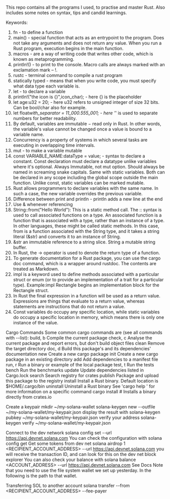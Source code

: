 This repo contains all the programs I used, to practise and master Rust. Also includes some notes on syntax, tips and candid learnings.

Keywords:

1. fn - to define a function
2. main() - special function that acts as an entrypoint to the program. Does not take any arguments and does not return any value. When you run a Rust program, execution begins in the main function.
3. macros - are a way of writing code that writes other code, which is known as metaprogramming.
4. println!() - to print to the console. Macro calls are always marked with an exclamation mark – !.
5. rustc - terminal command to compile a rust program
6. statically typed - means that when you write code, you must specify what data type each variable is.
7. let - to declare a variable
8. println!("the icon is {}",icon_char); - here {} is the placeholder
9. let age:u32 = 20; - here u32 refers to unsigned integer of size 32 bits. Can be bool/char also for example.
10. let float*with_separator = 11_000.555_001; - here '*' is used to separate numbers for better readability.
11. By default, variables are immutable − read only in Rust. In other words, the variable's value cannot be changed once a value is bound to a variable name.
12. Concurrency is a property of systems in which several tasks are executing in overlapping time intervals.
13. mut - to make a variable mutable
14. const VARIABLE_NAME:dataType = value; - syntax to declare a constant. Const declaration must declare a datatype unlike variables where it's optional. Always Immutable, not mut option. Should always be named in screaming snake capitals. Same with static variables. Both can be declared in any scope including the global scope outside the main function. Unlike const, static variables can be marked mutable.
15. Rust allows programmers to declare variables with the same name. In such a case, the new variable overrides the previous variable.
16. Difference between print and println - println adds a new line at the end
17. Use & whenever referencing
18. String::from("Hello World"): This is a static method call. The :: syntax is used to call associated functions on a type. An associated function is a function that is associated with a type, rather than an instance of a type. In other languages, these might be called static methods. In this case, from is a function associated with the String type, and it takes a string literal (&str) and converts it to an instance of String.
19. &str an immutable reference to a string slice. String a mutable string buffer.
20. In Rust, the -> operator is used to denote the return type of a function.
21. To generate documentation for a Rust package, you can use the cargo doc command, which is a wrapper around rustdoc. The contents are treated as Markdown.
22. impl is a keyword used to define methods associated with a particular struct or enum (or to provide an implementation of a trait for a particular type). Example:impl Rectangle begins an implementation block for the Rectangle struct.
23. In Rust the final expression in a function will be used as a return value. Expressions are things that evaluate to a return value, whereas statements are instructions that do not return a value.
24. Const variables do occupy any specific location, while static variables do occupy a specific location in memory, which means there is only one instance of
    the value.

Cargo Commands
Some common cargo commands are (see all commands with --list):
build, b Compile the current package
check, c Analyse the current package and report errors, but don't build object files
clean Remove the target directory
doc, d Build this package's and its dependencies' documentation
new Create a new cargo package
init Create a new cargo package in an existing directory
add Add dependencies to a manifest file
run, r Run a binary or example of the local package
test, t Run the tests
bench Run the benchmarks
update Update dependencies listed in Cargo.lock
search Search registry for crates
publish Package and upload this package to the registry
install Install a Rust binary. Default location is $HOME/.cargo/bin
uninstall Uninstall a Rust binary
See 'cargo help ' for more information on a specific command
cargo install # Installs a binary directly from crates.io

Create a keypair
mkdir ~/my-solana-wallet
solana-keygen new --outfile ~/my-solana-wallet/my-keypair.json
display the result with
solana-keygen pubkey ~/my-solana-wallet/my-keypair.json
verify your address
solana-keygen verify <PUBKEY> ~/my-solana-wallet/my-keypair.json

Connect to the dev network
solana config set --url https://api.devnet.solana.com
You can check the configuration with
solana config get
Get some tokens from dev net
solana airdrop 1 <RECIPIENT_ACCOUNT_ADDRESS> --url https://api.devnet.solana.com
you will receive the transaction ID, and can look for this on the dev net block explorer
You can also check your balance with
solana balance <ACCOUNT_ADDRESS> --url https://api.devnet.solana.com
See Docs
Note that you need to use the file system wallet we set up yesterday.
In the following <KEYPAIR> is the path to that wallet.

Transferring SOL to another account
solana transfer --from <KEYPAIR> <RECIPIENT_ACCOUNT_ADDRESS> <AMOUNT> --fee-payer
<KEYPAIR>
